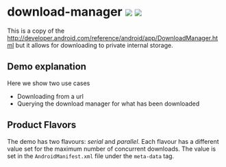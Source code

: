 # download-manager [![](https://ci.novoda.com/buildStatus/icon?job=download-manager)](https://ci.novoda.com/job/download-manager/lastBuild/console) [![](https://raw.githubusercontent.com/novoda/novoda/master/assets/btn_apache_lisence.png)](LICENSE.txt)

This is a copy of the http://developer.android.com/reference/android/app/DownloadManager.html but it allows for downloading to private internal storage.


## Demo explanation

Here we show two use cases

   - Downloading from a url
   - Querying the download manager for what has been downloaded

## Product Flavors

The demo has two flavours: *serial* and *parallel*. Each flavour has a different value set for the maximum number of concurrent downloads.
The value is set in the `AndroidManifest.xml` file under the `meta-data` tag.
